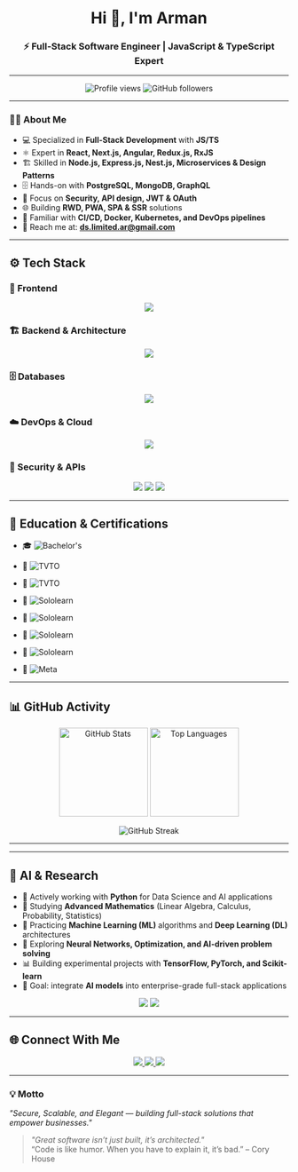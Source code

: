 <!-- Profile README -->

<h1 align="center">Hi 👋, I'm Arman</h1>
<h3 align="center">⚡ Full-Stack Software Engineer | JavaScript & TypeScript Expert</h3>

---

<p align="center">
  <img src="https://komarev.com/ghpvc/?username=ds-index&label=Profile%20Views&color=0e75b6&style=flat" alt="Profile views" />
  <img src="https://img.shields.io/github/followers/ds-index?label=Followers&style=social" alt="GitHub followers"/>
</p>

---

### 🧑‍💻 About Me
- 💻 Specialized in **Full-Stack Development** with **JS/TS**  
- ⚛️ Expert in **React, Next.js, Angular, Redux.js, RxJS**  
- 🏗️ Skilled in **Node.js, Express.js, Nest.js, Microservices & Design Patterns**  
- 🗄️ Hands-on with **PostgreSQL, MongoDB, GraphQL**  
- 🔐 Focus on **Security, API design, JWT & OAuth**  
- 🌐 Building **RWD, PWA, SPA & SSR** solutions  
- 🚀 Familiar with **CI/CD, Docker, Kubernetes, and DevOps pipelines**  
- 📧 Reach me at: **ds.limited.ar@gmail.com**  

---

## ⚙️ Tech Stack

### 🎨 Frontend  
<p align="center">
  <img src="https://skillicons.dev/icons?i=js,ts,react,next,redux,angular,rxjs,sass" />
</p>

### 🏗️ Backend & Architecture  
<p align="center">
  <img src="https://skillicons.dev/icons?i=nodejs,express,nestjs,graphql" />
</p>

### 🗄️ Databases  
<p align="center">
  <img src="https://skillicons.dev/icons?i=postgres,mongodb" />
</p>

### ☁️ DevOps & Cloud  
<p align="center">
  <img src="https://skillicons.dev/icons?i=docker,kubernetes,githubactions" />
</p>

### 🔐 Security & APIs  
<p align="center">
  <img src="https://img.shields.io/badge/API%20Design-0A0A0A?style=for-the-badge&logo=swagger&logoColor=white"/>
  <img src="https://img.shields.io/badge/JWT-000000?style=for-the-badge&logo=jsonwebtokens&logoColor=white"/>
  <img src="https://img.shields.io/badge/OAuth-4285F4?style=for-the-badge&logo=google&logoColor=white"/>
</p>

---

## 🏅 Education & Certifications  

- 🎓 ![Bachelor's](https://img.shields.io/badge/Bachelor%20Degree-Computer%20Engineering-2E86C1?style=for-the-badge&logo=graduationcap&logoColor=white)  

- 📜 ![TVTO](https://img.shields.io/badge/TVTO-JavaScript%20%2F%20HTML%20%2F%20CSS-28B463?style=for-the-badge&logo=w3c&logoColor=white)  
- 📜 ![TVTO](https://img.shields.io/badge/TVTO-C%23%20.NET-884EA0?style=for-the-badge&logo=dotnet&logoColor=white)  

- 📜 ![Sololearn](https://img.shields.io/badge/SoloLearn-JavaScript-F39C12?style=for-the-badge&logo=javascript&logoColor=white)  
- 📜 ![Sololearn](https://img.shields.io/badge/SoloLearn-C%23%20.NET-512BD4?style=for-the-badge&logo=dotnet&logoColor=white)  
- 📜 ![Sololearn](https://img.shields.io/badge/SoloLearn-Angular-DD0031?style=for-the-badge&logo=angular&logoColor=white)  
- 📜 ![Sololearn](https://img.shields.io/badge/SoloLearn-Python-3776AB?style=for-the-badge&logo=python&logoColor=white)  

- 📜 ![Meta](https://img.shields.io/badge/Meta-React-61DAFB?style=for-the-badge&logo=react&logoColor=black)  

---

## 📊 GitHub Activity  

<p align="center">
  <img src="https://github-readme-stats.vercel.app/api?username=ds-index&show_icons=true&theme=radical" alt="GitHub Stats" height="160"/>
  <img src="https://github-readme-stats.vercel.app/api/top-langs/?username=ds-index&layout=compact&theme=radical" alt="Top Languages" height="160"/>
</p>

<p align="center">
  <img src="https://github-readme-streak-stats.herokuapp.com/?user=ds-index&theme=radical" alt="GitHub Streak"/>
</p>

---

---

## 🧠 AI & Research  

- 🐍 Actively working with **Python** for Data Science and AI applications  
- 📘 Studying **Advanced Mathematics** (Linear Algebra, Calculus, Probability, Statistics)  
- 🤖 Practicing **Machine Learning (ML)** algorithms and **Deep Learning (DL)** architectures  
- 🧩 Exploring **Neural Networks, Optimization, and AI-driven problem solving**  
- 📊 Building experimental projects with **TensorFlow, PyTorch, and Scikit-learn**  
- 🎯 Goal: integrate **AI models** into enterprise-grade full-stack applications  

<p align="center">
  <img src="https://skillicons.dev/icons?i=python,tensorflow,pytorch" />
  <img src="https://img.shields.io/badge/ML%20%26%20DL-Advanced%20Learning-blueviolet?style=for-the-badge&logo=ai" />
</p>


---

## 🌐 Connect With Me
<p align="center">
  <a href="https://github.com/ds-index" target="_blank">
    <img src="https://img.shields.io/badge/GitHub-100000?style=for-the-badge&logo=github&logoColor=white"/>
  </a>
  <a href="https://www.linkedin.com/in/arman-ds-b3b967291" target="_blank">
    <img src="https://img.shields.io/badge/LinkedIn-0A66C2?style=for-the-badge&logo=linkedin&logoColor=white"/>
  </a>
  <a href="mailto:ds.limited.ar@gmail.com">
    <img src="https://img.shields.io/badge/Email-D14836?style=for-the-badge&logo=gmail&logoColor=white"/>
  </a>
</p>

---

### 💡 Motto
*"Secure, Scalable, and Elegant — building full-stack solutions that empower businesses."*  
> *"Great software isn’t just built, it’s architected."*  
> “Code is like humor. When you have to explain it, it’s bad.” – Cory House

